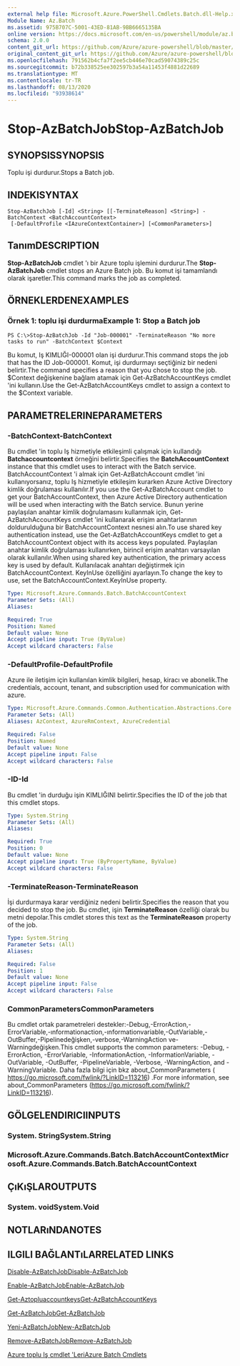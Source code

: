 ```yaml
---
external help file: Microsoft.Azure.PowerShell.Cmdlets.Batch.dll-Help.xml
Module Name: Az.Batch
ms.assetid: 975B707C-5001-43ED-81AB-9BB6665135BA
online version: https://docs.microsoft.com/en-us/powershell/module/az.batch/stop-azbatchjob
schema: 2.0.0
content_git_url: https://github.com/Azure/azure-powershell/blob/master/src/Batch/Batch/help/Stop-AzBatchJob.md
original_content_git_url: https://github.com/Azure/azure-powershell/blob/master/src/Batch/Batch/help/Stop-AzBatchJob.md
ms.openlocfilehash: 791562b4cfa7f2ee5cb446e70cad59074389c25c
ms.sourcegitcommit: b72b338525ee302597b3a54a11453f4881d22689
ms.translationtype: MT
ms.contentlocale: tr-TR
ms.lasthandoff: 08/13/2020
ms.locfileid: "93938614"
---
```

# <span data-ttu-id="c8b3a-101">Stop-AzBatchJob</span><span class="sxs-lookup"><span data-stu-id="c8b3a-101">Stop-AzBatchJob</span></span>

## <span data-ttu-id="c8b3a-102">SYNOPSIS</span><span class="sxs-lookup"><span data-stu-id="c8b3a-102">SYNOPSIS</span></span>
<span data-ttu-id="c8b3a-103">Toplu işi durdurur.</span><span class="sxs-lookup"><span data-stu-id="c8b3a-103">Stops a Batch job.</span></span>

## <span data-ttu-id="c8b3a-104">INDEKI</span><span class="sxs-lookup"><span data-stu-id="c8b3a-104">SYNTAX</span></span>

```
Stop-AzBatchJob [-Id] <String> [[-TerminateReason] <String>] -BatchContext <BatchAccountContext>
 [-DefaultProfile <IAzureContextContainer>] [<CommonParameters>]
```

## <span data-ttu-id="c8b3a-105">Tanım</span><span class="sxs-lookup"><span data-stu-id="c8b3a-105">DESCRIPTION</span></span>
<span data-ttu-id="c8b3a-106">**Stop-AzBatchJob** cmdlet 'ı bir Azure toplu işlemini durdurur.</span><span class="sxs-lookup"><span data-stu-id="c8b3a-106">The **Stop-AzBatchJob** cmdlet stops an Azure Batch job.</span></span>
<span data-ttu-id="c8b3a-107">Bu komut işi tamamlandı olarak işaretler.</span><span class="sxs-lookup"><span data-stu-id="c8b3a-107">This command marks the job as completed.</span></span>

## <span data-ttu-id="c8b3a-108">ÖRNEKLERDEN</span><span class="sxs-lookup"><span data-stu-id="c8b3a-108">EXAMPLES</span></span>

### <span data-ttu-id="c8b3a-109">Örnek 1: toplu işi durdurma</span><span class="sxs-lookup"><span data-stu-id="c8b3a-109">Example 1: Stop a Batch job</span></span>
```
PS C:\>Stop-AzBatchJob -Id "Job-000001" -TerminateReason "No more tasks to run" -BatchContext $Context
```

<span data-ttu-id="c8b3a-110">Bu komut, Iş KIMLIĞI-000001 olan işi durdurur.</span><span class="sxs-lookup"><span data-stu-id="c8b3a-110">This command stops the job that has the ID Job-000001.</span></span>
<span data-ttu-id="c8b3a-111">Komut, işi durdurmayı seçtiğiniz bir nedeni belirtir.</span><span class="sxs-lookup"><span data-stu-id="c8b3a-111">The command specifies a reason that you chose to stop the job.</span></span>
<span data-ttu-id="c8b3a-112">$Context değişkenine bağlam atamak için Get-AzBatchAccountKeys cmdlet 'ini kullanın.</span><span class="sxs-lookup"><span data-stu-id="c8b3a-112">Use the Get-AzBatchAccountKeys cmdlet to assign a context to the $Context variable.</span></span>

## <span data-ttu-id="c8b3a-113">PARAMETRELERINE</span><span class="sxs-lookup"><span data-stu-id="c8b3a-113">PARAMETERS</span></span>

### <span data-ttu-id="c8b3a-114">-BatchContext</span><span class="sxs-lookup"><span data-stu-id="c8b3a-114">-BatchContext</span></span>
<span data-ttu-id="c8b3a-115">Bu cmdlet 'in toplu Iş hizmetiyle etkileşimli çalışmak için kullandığı **Batchaccountcontext** örneğini belirtir.</span><span class="sxs-lookup"><span data-stu-id="c8b3a-115">Specifies the **BatchAccountContext** instance that this cmdlet uses to interact with the Batch service.</span></span>
<span data-ttu-id="c8b3a-116">BatchAccountContext 'i almak için Get-AzBatchAccount cmdlet 'ini kullanıyorsanız, toplu Iş hizmetiyle etkileşim kurarken Azure Active Directory kimlik doğrulaması kullanılır.</span><span class="sxs-lookup"><span data-stu-id="c8b3a-116">If you use the Get-AzBatchAccount cmdlet to get your BatchAccountContext, then Azure Active Directory authentication will be used when interacting with the Batch service.</span></span> <span data-ttu-id="c8b3a-117">Bunun yerine paylaşılan anahtar kimlik doğrulamasını kullanmak için, Get-AzBatchAccountKeys cmdlet 'ini kullanarak erişim anahtarlarının doldurulduğuna bir BatchAccountContext nesnesi alın.</span><span class="sxs-lookup"><span data-stu-id="c8b3a-117">To use shared key authentication instead, use the Get-AzBatchAccountKeys cmdlet to get a BatchAccountContext object with its access keys populated.</span></span> <span data-ttu-id="c8b3a-118">Paylaşılan anahtar kimlik doğrulaması kullanırken, birincil erişim anahtarı varsayılan olarak kullanılır.</span><span class="sxs-lookup"><span data-stu-id="c8b3a-118">When using shared key authentication, the primary access key is used by default.</span></span> <span data-ttu-id="c8b3a-119">Kullanılacak anahtarı değiştirmek için BatchAccountContext. KeyInUse özelliğini ayarlayın.</span><span class="sxs-lookup"><span data-stu-id="c8b3a-119">To change the key to use, set the BatchAccountContext.KeyInUse property.</span></span>

```yaml
Type: Microsoft.Azure.Commands.Batch.BatchAccountContext
Parameter Sets: (All)
Aliases:

Required: True
Position: Named
Default value: None
Accept pipeline input: True (ByValue)
Accept wildcard characters: False
```

### <span data-ttu-id="c8b3a-120">-DefaultProfile</span><span class="sxs-lookup"><span data-stu-id="c8b3a-120">-DefaultProfile</span></span>
<span data-ttu-id="c8b3a-121">Azure ile iletişim için kullanılan kimlik bilgileri, hesap, kiracı ve abonelik.</span><span class="sxs-lookup"><span data-stu-id="c8b3a-121">The credentials, account, tenant, and subscription used for communication with azure.</span></span>

```yaml
Type: Microsoft.Azure.Commands.Common.Authentication.Abstractions.Core.IAzureContextContainer
Parameter Sets: (All)
Aliases: AzContext, AzureRmContext, AzureCredential

Required: False
Position: Named
Default value: None
Accept pipeline input: False
Accept wildcard characters: False
```

### <span data-ttu-id="c8b3a-122">-ID</span><span class="sxs-lookup"><span data-stu-id="c8b3a-122">-Id</span></span>
<span data-ttu-id="c8b3a-123">Bu cmdlet 'in durduğu işin KIMLIĞINI belirtir.</span><span class="sxs-lookup"><span data-stu-id="c8b3a-123">Specifies the ID of the job that this cmdlet stops.</span></span>

```yaml
Type: System.String
Parameter Sets: (All)
Aliases:

Required: True
Position: 0
Default value: None
Accept pipeline input: True (ByPropertyName, ByValue)
Accept wildcard characters: False
```

### <span data-ttu-id="c8b3a-124">-TerminateReason</span><span class="sxs-lookup"><span data-stu-id="c8b3a-124">-TerminateReason</span></span>
<span data-ttu-id="c8b3a-125">İşi durdurmaya karar verdiğiniz nedeni belirtir.</span><span class="sxs-lookup"><span data-stu-id="c8b3a-125">Specifies the reason that you decided to stop the job.</span></span>
<span data-ttu-id="c8b3a-126">Bu cmdlet, işin **TerminateReason** özelliği olarak bu metni depolar.</span><span class="sxs-lookup"><span data-stu-id="c8b3a-126">This cmdlet stores this text as the **TerminateReason** property of the job.</span></span>

```yaml
Type: System.String
Parameter Sets: (All)
Aliases:

Required: False
Position: 1
Default value: None
Accept pipeline input: False
Accept wildcard characters: False
```

### <span data-ttu-id="c8b3a-127">CommonParameters</span><span class="sxs-lookup"><span data-stu-id="c8b3a-127">CommonParameters</span></span>
<span data-ttu-id="c8b3a-128">Bu cmdlet ortak parametreleri destekler:-Debug,-ErrorAction,-ErrorVariable,-ınformationaction,-ınformationvariable,-OutVariable,-OutBuffer,-Pipelinedeğişken,-verbose,-WarningAction ve-Warningdeğişken.</span><span class="sxs-lookup"><span data-stu-id="c8b3a-128">This cmdlet supports the common parameters: -Debug, -ErrorAction, -ErrorVariable, -InformationAction, -InformationVariable, -OutVariable, -OutBuffer, -PipelineVariable, -Verbose, -WarningAction, and -WarningVariable.</span></span> <span data-ttu-id="c8b3a-129">Daha fazla bilgi için bkz about_CommonParameters ( https://go.microsoft.com/fwlink/?LinkID=113216) .</span><span class="sxs-lookup"><span data-stu-id="c8b3a-129">For more information, see about_CommonParameters (https://go.microsoft.com/fwlink/?LinkID=113216).</span></span>

## <span data-ttu-id="c8b3a-130">GÖLGELENDIRICI</span><span class="sxs-lookup"><span data-stu-id="c8b3a-130">INPUTS</span></span>

### <span data-ttu-id="c8b3a-131">System. String</span><span class="sxs-lookup"><span data-stu-id="c8b3a-131">System.String</span></span>

### <span data-ttu-id="c8b3a-132">Microsoft.Azure.Commands.Batch.BatchAccountContext</span><span class="sxs-lookup"><span data-stu-id="c8b3a-132">Microsoft.Azure.Commands.Batch.BatchAccountContext</span></span>

## <span data-ttu-id="c8b3a-133">ÇıKıŞLAR</span><span class="sxs-lookup"><span data-stu-id="c8b3a-133">OUTPUTS</span></span>

### <span data-ttu-id="c8b3a-134">System. void</span><span class="sxs-lookup"><span data-stu-id="c8b3a-134">System.Void</span></span>

## <span data-ttu-id="c8b3a-135">NOTLARıNDA</span><span class="sxs-lookup"><span data-stu-id="c8b3a-135">NOTES</span></span>

## <span data-ttu-id="c8b3a-136">ILGILI BAĞLANTıLAR</span><span class="sxs-lookup"><span data-stu-id="c8b3a-136">RELATED LINKS</span></span>

[<span data-ttu-id="c8b3a-137">Disable-AzBatchJob</span><span class="sxs-lookup"><span data-stu-id="c8b3a-137">Disable-AzBatchJob</span></span>](./Disable-AzBatchJob.md)

[<span data-ttu-id="c8b3a-138">Enable-AzBatchJob</span><span class="sxs-lookup"><span data-stu-id="c8b3a-138">Enable-AzBatchJob</span></span>](./Enable-AzBatchJob.md)

[<span data-ttu-id="c8b3a-139">Get-Aztopluaccountkeys</span><span class="sxs-lookup"><span data-stu-id="c8b3a-139">Get-AzBatchAccountKeys</span></span>](./Get-AzBatchAccountKey.md)

[<span data-ttu-id="c8b3a-140">Get-AzBatchJob</span><span class="sxs-lookup"><span data-stu-id="c8b3a-140">Get-AzBatchJob</span></span>](./Get-AzBatchJob.md)

[<span data-ttu-id="c8b3a-141">Yeni-AzBatchJob</span><span class="sxs-lookup"><span data-stu-id="c8b3a-141">New-AzBatchJob</span></span>](./New-AzBatchJob.md)

[<span data-ttu-id="c8b3a-142">Remove-AzBatchJob</span><span class="sxs-lookup"><span data-stu-id="c8b3a-142">Remove-AzBatchJob</span></span>](./Remove-AzBatchJob.md)

[<span data-ttu-id="c8b3a-143">Azure toplu Iş cmdlet 'Leri</span><span class="sxs-lookup"><span data-stu-id="c8b3a-143">Azure Batch Cmdlets</span></span>](/powershell/module/az.batch)


